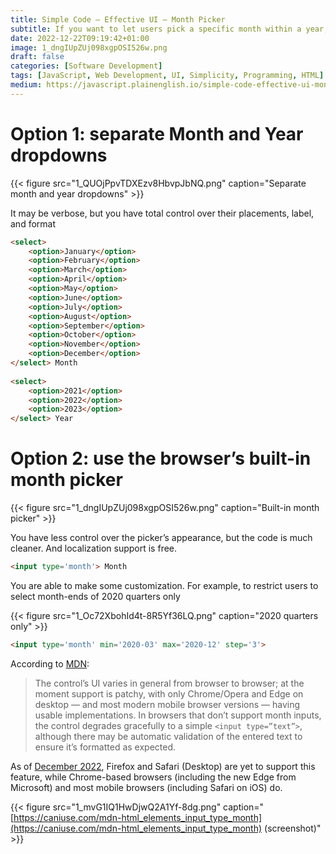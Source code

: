 ```yaml
---
title: Simple Code — Effective UI — Month Picker
subtitle: If you want to let users pick a specific month within a year, what’s the most simple yet effective UI?
date: 2022-12-22T09:19:42+01:00
image: 1_dngIUpZUj098xgpOSI526w.png
draft: false
categories: [Software Development]
tags: [JavaScript, Web Development, UI, Simplicity, Programming, HTML]
medium: https://javascript.plainenglish.io/simple-code-effective-ui-month-picker-4b410a4d0dce
---
```


# Option 1: separate Month and Year dropdowns

{{< figure src="1_QUOjPpvTDXEzv8HbvpJbNQ.png" caption="Separate month and year dropdowns" >}}

It may be verbose, but you have total control over their placements, label, and format

```html
<select>  
    <option>January</option>  
    <option>February</option>  
    <option>March</option>  
    <option>April</option>  
    <option>May</option>  
    <option>June</option>  
    <option>July</option>  
    <option>August</option>  
    <option>September</option>  
    <option>October</option>  
    <option>November</option>  
    <option>December</option>  
</select> Month  
  
<select>  
    <option>2021</option>  
    <option>2022</option>  
    <option>2023</option>  
</select> Year
```

# Option 2: use the browser’s built-in month picker

{{< figure src="1_dngIUpZUj098xgpOSI526w.png" caption="Built-in month picker" >}}

You have less control over the picker’s appearance, but the code is much cleaner. And localization support is free.

```html
<input type='month'> Month
```

You are able to make some customization. For example, to restrict users to select month-ends of 2020 quarters only

{{< figure src="1_Oc72XbohId4t-8R5Yf36LQ.png" caption="2020 quarters only" >}}

```html
<input type='month' min='2020-03' max='2020-12' step='3'>
```

According to [MDN](https://developer.mozilla.org/en-US/docs/Web/HTML/Element/input/month):

> The control’s UI varies in general from browser to browser; at the moment support is patchy, with only Chrome/Opera and Edge on desktop — and most modern mobile browser versions — having usable implementations. In browsers that don’t support month inputs, the control degrades gracefully to a simple `<input type=”text”>`, although there may be automatic validation of the entered text to ensure it’s formatted as expected.

As of [December 2022](https://caniuse.com/mdn-html_elements_input_type_month), Firefox and Safari (Desktop) are yet to support this feature, while Chrome-based browsers (including the new Edge from Microsoft) and most mobile browsers (including Safari on iOS) do.

{{< figure src="1_mvG1IQ1HwDjwQ2A1Yf-8dg.png" caption="[https://caniuse.com/mdn-html_elements_input_type_month](https://caniuse.com/mdn-html_elements_input_type_month) (screenshot)" >}}

